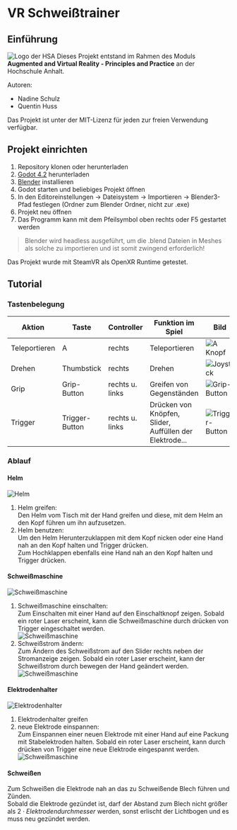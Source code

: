 # VR Schweißtrainer  
## Einführung
![Logo der HSA](https://github.com/KwentiN-ui/Schweisstrainer_GodotProject/blob/main/Bilder/fuer_README/HSA_Logo_Text.png)
Dieses Projekt entstand im Rahmen des Moduls **Augmented and Virtual Reality - Principles and Practice** an der Hochschule Anhalt.

Autoren:
- Nadine Schulz
- Quentin Huss

Das Projekt ist unter der MIT-Lizenz für jeden zur freien Verwendung verfügbar.

## Projekt einrichten
1. Repository klonen oder herunterladen
2. [Godot 4.2](https://godotengine.org/) herunterladen
3. [Blender](https://www.blender.org/) installieren
4. Godot starten und beliebiges Projekt öffnen
5. In den Editoreinstellungen $\to$ Dateisystem $\to$ Importieren $\to$ Blender3-Pfad festlegen (Ordner zum Blender Ordner, nicht zur .exe)
6. Projekt neu öffnen
7. Das Programm kann mit dem Pfeilsymbol oben rechts oder F5 gestartet werden

>Blender wird headless ausgeführt, um die .blend Dateien in Meshes als solche zu importieren und ist somit zwingend erforderlich!

Das Projekt wurde mit SteamVR als OpenXR Runtime getestet.


## Tutorial  

### Tastenbelegung  

| Aktion | Taste | Controller | Funktion im Spiel | Bild | 
| --------- | ------- | ------------- | ------------------------ | ---- |  
| Teleportieren | A | rechts | Teleportieren | ![A Knopf](https://github.com/KwentiN-ui/Schweisstrainer_GodotProject/blob/main/Bilder/fuer_Text/A_Knopf.png) |  
| Drehen | Thumbstick | rechts | Drehen | ![Joystick](https://github.com/KwentiN-ui/Schweisstrainer_GodotProject/blob/main/Bilder/fuer_Text/Joystick.png) |  
| Grip | Grip-Button | rechts u. links | Greifen von Gegenständen | ![Grip-Button](https://github.com/KwentiN-ui/Schweisstrainer_GodotProject/blob/main/Bilder/fuer_Text/Grip.png) |  
| Trigger | Trigger-Button | rechts u. links | Drücken von Knöpfen, Slider, Auffüllen der Elektrode... | ![Trigger-Button](https://github.com/KwentiN-ui/Schweisstrainer_GodotProject/blob/main/Bilder/fuer_Text/Trigger.png) |  

### Ablauf  
#### Helm  
![Helm](https://github.com/KwentiN-ui/Schweisstrainer_GodotProject/blob/main/Bilder/fuer_README/Helm_auf_Tisch.png)  
1. Helm greifen:  
   Den Helm vom Tisch mit der Hand greifen und diese, mit dem Helm an den Kopf führen um ihn aufzusetzen.  
2. Helm benutzen:  
   Um den Helm Herunterzuklappen mit dem Kopf nicken oder eine Hand nah an den Kopf halten und Trigger drücken.  
   Zum Hochklappen ebenfalls eine Hand nah an den Kopf halten und Trigger drücken.  
#### Schweißmaschine  
![Schweißmaschine](https://github.com/KwentiN-ui/Schweisstrainer_GodotProject/blob/main/Bilder/fuer_README/Schweissmaschine.png)  
1. Schweißmaschine einschalten:   
   Zum Einschalten mit einer Hand auf den Einschaltknopf zeigen. Sobald ein roter Laser erscheint, kann die Schweißmaschine durch drücken von Trigger eingeschaltet werden.  
     ![Schweißmaschine](https://github.com/KwentiN-ui/Schweisstrainer_GodotProject/blob/main/Bilder/fuer_README/Schweissmaschine_einschalten.png)  
2. Schweißstrom ändern:  
   Zum Ändern des Schweißstrom auf den Slider rechts neben der Stromanzeige zeigen. Sobald ein roter Laser erscheint, kann der Schweißstrom durch bewegen der Hand geändert werden.  
   ![Schweißmaschine](https://github.com/KwentiN-ui/Schweisstrainer_GodotProject/blob/main/Bilder/fuer_README/Schweissmaschine_Strom_aendern.png)  
#### Elektrodenhalter  
![Elektrodenhalter](https://github.com/KwentiN-ui/Schweisstrainer_GodotProject/blob/main/Bilder/fuer_README/Elektrodenhalter.png)  
1. Elektrodenhalter greifen  
2. neue Elektrode einspannen:  
   Zum Einspannen einer neuen Elektrode mit einer Hand auf eine Packung mit Stabelektroden halten. Sobald ein roter Laser erscheint, kann durch drücken von Trigger eine neue Elektrode eingespannt werden.   
   ![Schweißmaschine](https://github.com/KwentiN-ui/Schweisstrainer_GodotProject/blob/main/Bilder/fuer_README/Nachfuellelektroden.png)  
#### Schweißen   
Zum Schweißen die Elektrode nah an das zu Schweißende Blech führen und Zünden.  
Sobald die Elektrode gezündet ist, darf der Abstand zum Blech nicht größer als $2\cdot Elektrodendurchmesser$ werden, sonst erlischt der Lichtbogen und es muss neu gezündet werden.  
